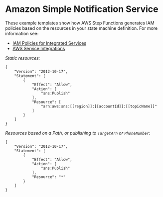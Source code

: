 # Amazon Simple Notification Service<a name="sns-iam"></a>

These example templates show how AWS Step Functions generates IAM policies based on the resources in your state machine definition\. For more information see:
+ [IAM Policies for Integrated Services](connectors-iam-templates.md)
+ [AWS Service Integrations](concepts-connectors.md)

*Static resources:*

```
{
    "Version": "2012-10-17",
    "Statement": [
        {
            "Effect": "Allow",
            "Action": [
                "sns:Publish"
            ],
            "Resource": [
                "arn:aws:sns:[[region]]:[[accountId]]:[[topicName]]"
            ]
        }
    ]
}
```

*Resources based on a Path, or publishing to `TargetArn` or `PhoneNumber`:*

```
{
    "Version": "2012-10-17",
    "Statement": [
        {
            "Effect": "Allow",
            "Action": [
                "sns:Publish"
            ],
            "Resource": "*"
        }
    ]
}
```